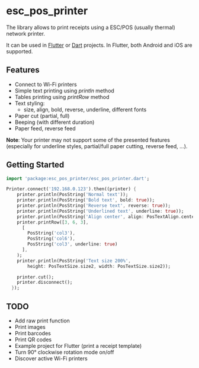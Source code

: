 # esc_pos_printer

The library allows to print receipts using a ESC/POS (usually thermal) network printer.

It can be used in [Flutter](https://flutter.dev/) or [Dart](https://dart.dev/) projects. In Flutter, both Android and iOS are supported.

## Features

* Connect to Wi-Fi printers
* Simple text printing using *println* method
* Tables printing using *printRow* method
* Text styling:
  * size, align, bold, reverse, underline, different fonts
* Paper cut (partial, full)
* Beeping (with different duration)
* Paper feed, reverse feed

**Note**: Your printer may not support some of the presented features (especially for underline styles, partial/full paper cutting, reverse feed, ...).

## Getting Started

```dart
import 'package:esc_pos_printer/esc_pos_printer.dart';

Printer.connect('192.168.0.123').then((printer) {
    printer.println(PosString('Normal text'));
    printer.println(PosString('Bold text', bold: true));
    printer.println(PosString('Reverse text', reverse: true));
    printer.println(PosString('Underlined text', underline: true));
    printer.println(PosString('Align center', align: PosTextAlign.center));
    printer.printRow([3, 6, 3],
      [
        PosString('col3'),
        PosString('col6'),
        PosString('col3', underline: true)
      ],
    );
    printer.println(PosString('Text size 200%',
        height: PosTextSize.size2, width: PosTextSize.size2));

    printer.cut();
    printer.disconnect();
  });
```

## TODO
* Add raw print function
* Print images
* Print barcodes
* Print QR codes
* Example project for Flutter (print a receipt template)
* Turn 90° clockwise rotation mode on/off
* Discover active Wi-Fi printers